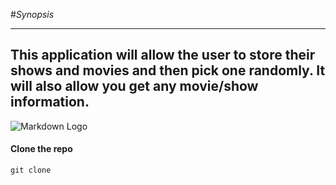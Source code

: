 #_Synopsis_

---
This application will allow the user to store their shows and movies
and then pick one randomly. It will also allow you get any movie/show information.
---
 
![Markdown Logo](https://trickybell.com/wp-content/uploads/2018/10/movies.jpg)

#### Clone the repo
``
git clone 
``



